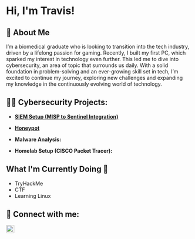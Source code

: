<h1>Hi, I'm Travis! 

<h2>🙋 About Me</h2>

I’m a biomedical graduate who is looking to transition into the tech industry, driven by a lifelong passion for gaming. Recently, I built my first PC, which sparked my interest in technology even further. This led me to dive into cybersecurity, an area of topic that surrounds us daily. With a solid foundation in problem-solving and an ever-growing skill set in tech, I’m excited to continue my journey, exploring new challenges and expanding my knowledge in the continuously evolving world of technology.

<h2>👨‍💻 Cybersecurity Projects:</h2>

- <b>[SIEM Setup (MISP to Sentinel Integration)](https://github.com/TravisNW/MISP2Sentinel-SIEM-Integration)</b>
 
- <b>[Honeypot](https://github.com/TravisNW/Homelab-Setup-Cisco-Packet-Tracer-)</b>

- <b>Malware Analysis:</b>

- <b>Homelab Setup (CISCO Packet Tracer):</b>


<h2>What I'm Currently Doing 🚶</h2>

- TryHackMe 
- CTF
- Learning Linux 

<h2> 🤳 Connect with me:</h2>

[<img align="left" alt="JoshMadakor | LinkedIn" width="22px" src="https://cdn.jsdelivr.net/npm/simple-icons@v3/icons/linkedin.svg" />][linkedin]

[linkedin]: https://www.linkedin.com/in/travis-n-waddington
